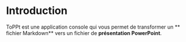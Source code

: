 # Introduction
ToPPt est une application console qui vous permet de transformer un  ** fichier Markdown** vers un fichier de **présentation PowerPoint**.
